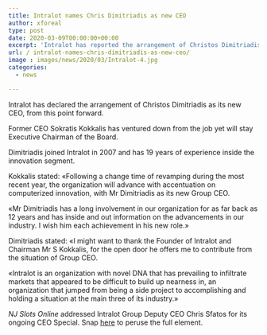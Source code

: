 ```yaml
---
title: Intralot names Chris Dimitriadis as new CEO
author: xforeal 
type: post
date: 2020-03-09T00:00:00+00:00
excerpt: 'Intralot has reported the arrangement of Christos Dimitriadis as its new CEO, viable immediately '
url: / intralot-names-chris-dimitriadis-as-new-ceo/
image : images/news/2020/03/Intralot-4.jpg
categories:
  - news

---
```

Intralot has declared the arrangement of Christos Dimitriadis as its new CEO, from this point forward. 

Former CEO Sokratis Kokkalis has ventured down from the job yet will stay Executive Chairman of the Board. 

Dimitriadis joined Intralot in 2007 and has 19 years of experience inside the innovation segment. 

Kokkalis stated: &#171;Following a change time of revamping during the most recent year, the organization will advance with accentuation on computerized innovation, with Mr Dimitriadis as its new Group CEO. 

&#171;Mr Dimitriadis has a long involvement in our organization for as far back as 12 years and has inside and out information on the advancements in our industry. I wish him each achievement in his new role.&#187; 

Dimitriadis stated: &#171;I might want to thank the Founder of Intralot and Chairman Mr S Kokkalis, for the open door he offers me to contribute from the situation of Group CEO. 

&#171;Intralot is an organization with novel DNA that has prevailing to infiltrate markets that appeared to be difficult to build up nearness in, an organization that jumped from being a side project to accomplishing and holding a situation at the main three of its industry.&#187; 

_NJ Slots Online_ addressed Intralot Group Deputy CEO Chris Sfatos for its ongoing CEO Special. Snap [here][1] to peruse the full element.

 [1]: #